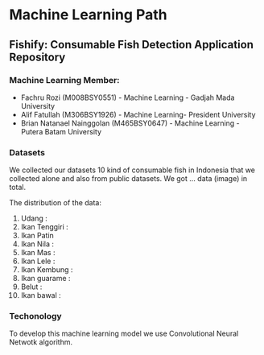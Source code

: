 # Machine Learning Path

## Fishify: Consumable Fish Detection Application Repository

### Machine Learning Member:
- Fachru Rozi (M008BSY0551) - Machine Learning - Gadjah Mada University
- Alif Fatullah (M306BSY1926) - Machine Learning- President University
- Brian Natanael Nainggolan (M465BSY0647) - Machine Learning - Putera Batam University 

### Datasets
We collected our datasets 10 kind of consumable fish in Indonesia that we collected alone and also from public datasets. We got ... data (image) in total.

The distribution of the data:
1. Udang : 
2. Ikan Tenggiri :
3. Ikan Patin
4. Ikan Nila : 
5. Ikan Mas : 
6. Ikan Lele : 
7. Ikan Kembung : 
8. Ikan guarame :
9. Belut :
10. Ikan bawal :

### Techonology
To develop this machine learning model we use Convolutional Neural Netwotk algorithm.
